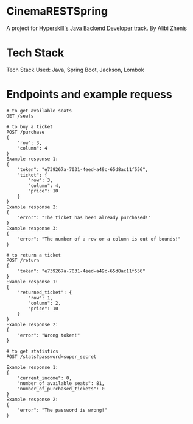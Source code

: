 # CinemaRESTSpring

A project for [Hyperskill's Java Backend Developer track](https://hyperskill.org/projects/189).
By Alibi Zhenis

# Tech Stack
Tech Stack Used: Java, Spring Boot, Jackson, Lombok

# Endpoints and example requess

```
# to get available seats
GET /seats

# to buy a ticket
POST /purchase
{
    "row": 3,
    "column": 4
}
Example response 1:
{
    "token": "e739267a-7031-4eed-a49c-65d8ac11f556",
    "ticket": {
        "row": 3,
        "column": 4,
        "price": 10
    }
}
Example response 2:
{
    "error": "The ticket has been already purchased!"
}
Example response 3:
{
    "error": "The number of a row or a column is out of bounds!"
}

# to return a ticket
POST /return
{
    "token": "e739267a-7031-4eed-a49c-65d8ac11f556"
}
Example response 1:
{
    "returned_ticket": {
        "row": 1,
        "column": 2,
        "price": 10
    }
}
Example response 2:
{
    "error": "Wrong token!"
}

# to get statistics
POST /stats?password=super_secret

Example response 1:
{
    "current_income": 0,
    "number_of_available_seats": 81,
    "number_of_purchased_tickets": 0
}
Example response 2:
{
    "error": "The password is wrong!"
}

```

